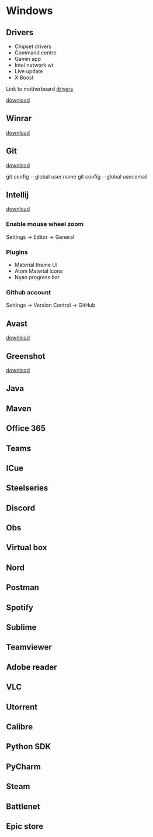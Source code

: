 # Windows

## Drivers

* Chipset drivers
* Command centre
* Gamin app
* Intel network wt
* Live update
* X Boost

Link to motherboard [drivers](https://www.msi.com/Motherboard/support/X370-GAMING-PRO-CARBON)

[download]()

## Winrar

[download](https://www.rarlab.com/download.htm)

## Git

[download](https://git-scm.com/downloads)

git config --global user.name
git config --global user.email

## Intellij

[download](https://www.jetbrains.com/idea/download/#section=windows)

### Enable mouse wheel zoom

Settings -> Editor -> General

### Plugins

* Material theme UI
* Atom Material icons
* Nyan progress bar

### Github account

Settings -> Version Control -> GitHub

## Avast

[download](https://www.avast.com/en-gb/free-antivirus-download#pc)

## Greenshot

[download](https://getgreenshot.org/downloads/)

## Java

## Maven

## Office 365

## Teams

## ICue

## Steelseries

## Discord

## Obs

## Virtual box

## Nord

## Postman

## Spotify

## Sublime

## Teamviewer

## Adobe reader

## VLC

## Utorrent

## Calibre

## Python SDK

## PyCharm

## Steam

## Battlenet

## Epic store
